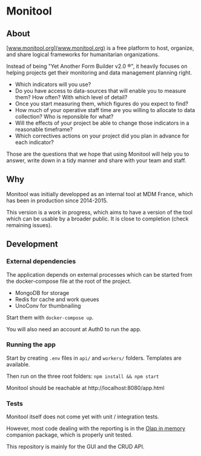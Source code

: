 # Monitool

## About

[www.monitool.org](www.monitool.org) is a free platform to host, organize, and share logical frameworks for humanitarian organizations.

 Instead of being "Yet Another Form Builder v2.0 ®", it heavily focuses on helping projects get their monitoring and data management planning right.

- Which indicators will you use?
- Do you have access to data-sources that will enable you to measure them? How often? With which level of detail?
- Once you start measuring them, which figures do you expect to find?
- How much of your operative staff time are you willing to allocate to data collection? Who is reponsible for what?
- Will the effects of your project be able to change those indicators in a reasonable timeframe?
- Which correctives actions on your project did you plan in advance for each indicator?

Those are the questions that we hope that using Monitool will help you to answer, write down in a tidy manner and share with your team and staff. 

## Why

Monitool was initially developped as an internal tool at MDM France, which has been in production since 2014-2015.

This version is a work in progress, which aims to have a version of the tool which can be usable by a broader public.
It is close to completion (check remaining issues).

## Development

### External dependencies

The application depends on external processes which can be started from the docker-compose file at the root of the project.
- MongoDB for storage
- Redis for cache and work queues
- UnoConv for thumbnailing

Start them with `docker-compose up`.

You will also need an account at Auth0 to run the app.

### Running the app

Start by creating `.env` files in `api/` and `workers/` folders. Templates are available.

Then run on the three root folders: `npm install && npm start`

Monitool should be reachable at http://localhost:8080/app.html

### Tests

Monitool itself does not come yet with unit / integration tests.

However, most code dealing with the reporting is in the [Olap in memory](https://github.com/romain-gilliotte/olap-in-memory) companion package, which is properly unit tested.

This repository is mainly for the GUI and the CRUD API.


